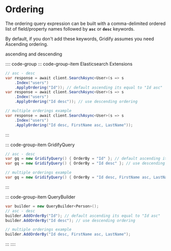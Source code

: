 # Ordering

The ordering query expression can be built with a comma-delimited ordered list of field/property names followed by **`asc`** or **`desc`** keywords.

By default, if you don't add these keywords, Gridify assumes you need Ascending ordering.

ascending and descending

:::: code-group
::: code-group-item Elasticsearch Extensions

``` csharp
// asc - desc
var response = await client.SearchAsync<User>(s => s
    .Index("users")
    .ApplyOrdering("Id")); // default ascending its equal to "Id asc"
var response = await client.SearchAsync<User>(s => s
    .Index("users")
    .ApplyOrdering("Id desc")); // use descending ordering

// multiple orderings example
var response = await client.SearchAsync<User>(s => s
    .Index("users")
    .ApplyOrdering("Id desc, FirstName asc, LastName"));
```

:::

::: code-group-item GridifyQuery

``` csharp
// asc - desc
var gq = new GridifyQuery() { OrderBy = "Id" }; // default ascending its equal to "Id asc"
var gq = new GridifyQuery() { OrderBy = "Id desc" }; // use descending ordering

// multiple orderings example
var gq = new GridifyQuery() { OrderBy = "Id desc, FirstName asc, LastName" };
```

:::

::: code-group-item QueryBuilder

``` csharp
var builder = new QueryBuilder<Person>();
// asc - desc
builder.AddOrderBy("Id"); // default ascending its equal to "Id asc"
builder.AddOrderBy("Id desc"); // use descending ordering

// multiple orderings example
builder.AddOrderBy("Id desc, FirstName asc, LastName");
```

:::
::::
